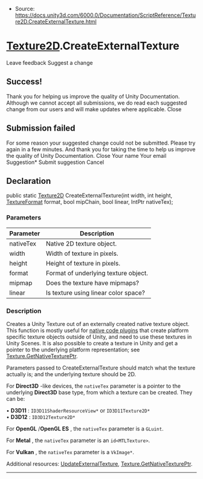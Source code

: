 * Source: https://docs.unity3d.com/6000.0/Documentation/ScriptReference/Texture2D.CreateExternalTexture.html

#  [Texture2D](https://docs.unity3d.com/6000.0/Documentation/ScriptReference/Texture2D.html).CreateExternalTexture
Leave feedback
Suggest a change
## Success!
Thank you for helping us improve the quality of Unity Documentation. Although we cannot accept all submissions, we do read each suggested change from our users and will make updates where applicable.
Close
## Submission failed
For some reason your suggested change could not be submitted. Please <a>try again</a> in a few minutes. And thank you for taking the time to help us improve the quality of Unity Documentation.
Close
Your name Your email Suggestion* Submit suggestion
Cancel
## Declaration
public static [Texture2D](https://docs.unity3d.com/6000.0/Documentation/ScriptReference/Texture2D.html) CreateExternalTexture(int width, int height, [TextureFormat](https://docs.unity3d.com/6000.0/Documentation/ScriptReference/TextureFormat.html) format, bool mipChain, bool linear, IntPtr nativeTex); 
### Parameters
Parameter | Description  
---|---  
nativeTex | Native 2D texture object.  
width | Width of texture in pixels.  
height | Height of texture in pixels.  
format | Format of underlying texture object.  
mipmap | Does the texture have mipmaps?  
linear | Is texture using linear color space?  
### Description
Creates a Unity Texture out of an externally created native texture object.
This function is mostly useful for [native code plugins](https://docs.unity3d.com/6000.0/Documentation/Manual/native-plugin-interface.html) that create platform specific texture objects outside of Unity, and need to use these textures in Unity Scenes. It is also possible to create a texture in Unity and get a pointer to the underlying platform representation; see [Texture.GetNativeTexturePtr](https://docs.unity3d.com/6000.0/Documentation/ScriptReference/Texture.GetNativeTexturePtr.html).  
  
Parameters passed to CreateExternalTexture should match what the texture actually is; and the underlying texture should be 2D.  
  
For **Direct3D** -like devices, the `nativeTex` parameter is a pointer to the underlying **Direct3D** base type, from which a texture can be created. They can be:  
  
• **D3D11** : `ID3D11ShaderResourceView*` or `ID3D11Texture2D*`  
• **D3D12** : `ID3D12Texture2D*`  
  
For **OpenGL** /**OpenGL ES** , the `nativeTex` parameter is a `GLuint`.  
  
For **Metal** , the `nativeTex` parameter is an `id<MTLTexture>`.  
  
For **Vulkan** , the `nativeTex` parameter is a `VkImage*`.  
  
Additional resources: [UpdateExternalTexture](https://docs.unity3d.com/6000.0/Documentation/ScriptReference/Texture2D.UpdateExternalTexture.html), [Texture.GetNativeTexturePtr](https://docs.unity3d.com/6000.0/Documentation/ScriptReference/Texture.GetNativeTexturePtr.html).
* * *
